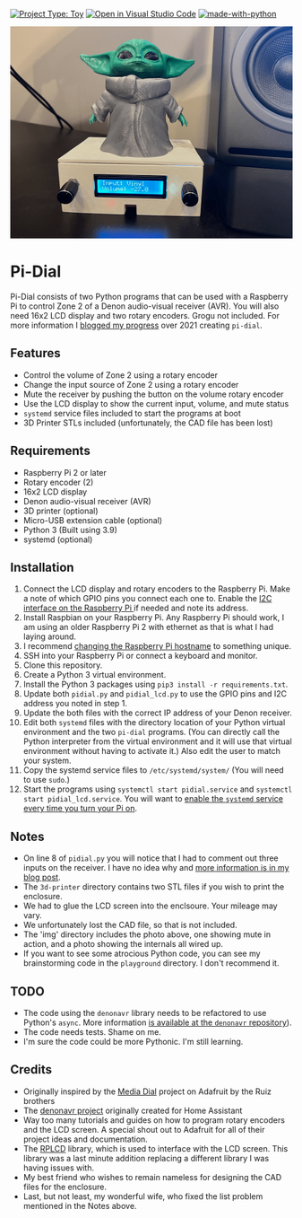 [![Project Type: Toy](https://img.shields.io/badge/project%20type-toy-blue)](https://project-types.github.io/#toy)
[![Open in Visual Studio Code](https://open.vscode.dev/badges/open-in-vscode.svg)](https://open.vscode.dev/prcutler/pi-dial)
[![made-with-python](https://img.shields.io/badge/Made%20with-Python-1f425f.svg)](https://www.python.org/)

![pi-dial in enclosure](/img/pidial.png)

# Pi-Dial
Pi-Dial consists of two Python programs that can be used with a Raspberry Pi to control Zone 2 of a Denon audio-visual receiver (AVR).  You will also need 16x2 LCD display and two rotary encoders.  Grogu not included.  For more information I [blogged my progress](https://paulcutler.org/tags/pi-dial/) over 2021 creating `pi-dial`.

## Features
* Control the volume of Zone 2 using a rotary encoder
* Change the input source of Zone 2 using a rotary encoder
* Mute the receiver by pushing the button on the volume rotary encoder
* Use the LCD display to show the current input, volume, and mute status
* `systemd` service files included to start the programs at boot
* 3D Printer STLs included (unfortunately, the CAD file has been lost)

## Requirements
* Raspberry Pi 2 or later
* Rotary encoder (2)
* 16x2 LCD display
* Denon audio-visual receiver (AVR)
* 3D printer (optional)
* Micro-USB extension cable (optional)
* Python 3 (Built using 3.9)
* systemd (optional)

## Installation

1. Connect the LCD display and rotary encoders to the Raspberry Pi.  Make a note of which GPIO pins you connect each one to.  Enable the [I2C interface on the Raspberry Pi ](https://learn.adafruit.com/adafruits-raspberry-pi-lesson-4-gpio-setup/configuring-i2c) if needed and note its address.
2. Install Raspbian on your Raspberry Pi. Any Raspberry Pi should work, I am using an older Raspberry Pi 2 with ethernet as that is what I had laying around.
3. I recommend [changing the Raspberry Pi hostname](https://www.tomshardware.com/how-to/raspberry-pi-change-hostname) to something unique.
4. SSH into your Raspberry Pi or connect a keyboard and monitor.
5. Clone this repository.
6. Create a Python 3 virtual environment.
7. Install the Python 3 packages using `pip3 install -r requirements.txt`.
8.  Update both `pidial.py` and `pidial_lcd.py` to use the GPIO pins  and I2C address you noted in step 1.
9. Update the both files with the correct IP address of your Denon receiver.
10. Edit both `systemd` files with the directory location of your Python virtual environment and the two `pi-dial` programs. (You can directly call the Python interpreter from the virtual environment and it will use that virtual environment without having to activate it.)  Also edit the user to match your system.
10. Copy the systemd service files to `/etc/systemd/system/` (You will need to use `sudo`.)
11. Start the programs using `systemctl start pidial.service` and `systemctl start pidial_lcd.service`.  You will want to [enable the `systemd` service every time you turn your Pi on](https://www.linode.com/docs/guides/start-service-at-boot/).

## Notes
* On line 8 of `pidial.py` you will notice that I had to comment out three inputs on the receiver.  I have no idea why and [more information is in my blog post](https://paulcutler.org/posts/2021/09/pi-dial-part-6-when-is-a-list-not-a-list/).
* The `3d-printer` directory contains two STL files if you wish to print the enclosure.
* We had to glue the LCD screen into the enclsoure.  Your mileage may vary.
* We unfortunately lost the CAD file, so that is not included.
* The 'img' directory includes the photo above, one showing mute in action, and a photo showing the internals all wired up.
* If you want to see some atrocious Python code, you can see my brainstorming code in the `playground` directory.  I don't recommend it.

## TODO
* The code using the `denonavr` library needs to be refactored to use Python's `async`. More information [is available at the `denonavr` repository](https://github.com/ol-iver/denonavr)).
* The code needs tests.  Shame on me.
* I'm sure the code could be more Pythonic.  I'm still learning.

## Credits
* Originally inspired by the [Media Dial](https://learn.adafruit.com/media-dial/circuit-diagram) project on Adafruit by the Ruiz brothers
* The [denonavr project](https://github.com/ol-iver/denonavr) originally created for Home Assistant
* Way too many tutorials and guides on how to program rotary encoders and the LCD screen.  A special shout out to Adafruit for all of their project ideas and documentation.
* The [RPLCD](https://github.com/dbrgn/RPLCD) library, which is used to interface with the LCD screen.  This library was a last minute addition replacing a different library I was having issues with. 
* My best friend who wishes to remain nameless for designing the CAD files for the enclosure.
* Last, but not least, my wonderful wife, who fixed the list problem mentioned in the Notes above.

